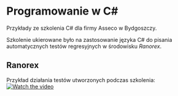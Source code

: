 # Programowanie w C#
Przykłady ze szkolenia C# dla firmy Asseco w Bydgoszczy.

Szkolenie ukierowane było na zastosowanie języka C# do pisania automatycznych testów regresyjnych w środowisku *Ranorex*.

## Ranorex
Przykład działania testów utworzonych podczas szkolenia:
[![Watch the video](http://img.youtube.com/vi/gNr297r7gPU/0.jpg)](https://youtu.be/gNr297r7gPU)

